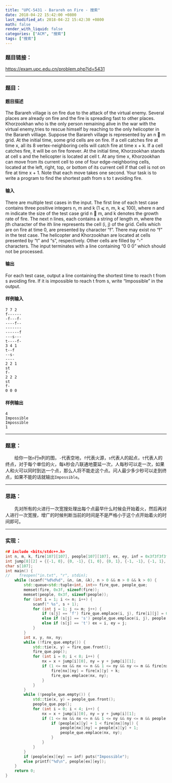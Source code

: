 ```yaml
---
title: "UPC-5431 - Barareh on Fire - 搜索"
date: 2018-04-22 15:42:00 +0800
last_modified_at: 2018-04-22 15:42:30 +0800
math: false
render_with_liquid: false
categories: ["ACM", "搜索"]
tags: ["搜索"]
---
```


### 题目链接：

https://exam.upc.edu.cn/problem.php?id=5431

---
### 题目：

#### 题目描述
The Barareh village is on fire due to the attack of the virtual enemy. Several places are already on fire and the fire is spreading fast to other places. Khorzookhan who is the only person remaining alive in the war with the virtual enemy,tries to rescue himself by reaching to the only helicopter in the Barareh villiage.
Suppose the Barareh village is represented by an n  m grid. At the initial time, some grid cells are on fire. If a cell catches fire at time x, all its 8 vertex-neighboring cells will catch fire at time x + k. If a cell catches fire, it will be on fire forever.
At the initial time, Khorzookhan stands at cell s and the helicopter is located at cell t. At any time x, Khorzookhan can move from its current cell to one of four edge-neighboring cells, located at the left, right, top, or bottom of its current cell if that cell is not on fire at time x + 1. Note that each move takes one second.
Your task is to write a program to find the shortest path from s to t avoiding fire.
#### 输入
There are multiple test cases in the input. The first line of each test case contains three positive integers n, m and k (1 ⩽ n, m, k ⩽ 100), where n and m indicate the size of the test case grid n  m, and k denotes the growth rate of fire. The next n lines, each contains a string of length m, where the jth character of the ith line represents the cell (i, j) of the grid. Cells which are on fire at time 0, are presented by character “f”. There may exist no “f” in the test case. 
The helicopter and Khorzookhan are located at cells presented by “t” and “s”, respectively. Other cells are filled by “-” characters. The input terminates with a line containing “0 0 0” which should not be processed.
#### 输出
For each test case, output a line containing the shortest time to reach t from s avoiding fire. If it is impossible to reach t from s, write “Impossible” in the output.
#### 样例输入
```
7 7 2
f------
-f---f-
----f--
-------
------f
---s---
t----f-
3 4 1
t--f
--s-
----
2 2 1
st
f-
2 2 2
st
f-
0 0 0
```
#### 样例输出
```
4
Impossible
Impossible
1
```

---
### 题意：

&emsp;&emsp;给你一张`n`行`m`列的图，`-`代表空地，`f`代表火源，`s`代表人的起点，`t`代表人的终点，对于每个单位的火，每`k`秒会八联通地蔓延一次，人每秒可以走一次，如果人和火可以同时到达一个点，那么人将不能走这个点。问人最少多少秒可以走到终点，如果不能的话就输出`Impossible`。

---
### 思路：

&emsp;&emsp;先对所有的火进行一次宽搜处理出每个点最早什么时候会开始着火，然后再对人进行一次宽搜，增广的时候判断当前的时间是不是严格小于这个点开始着火的时间即可。

---
### 实现：

```cpp
## include <bits/stdc++.h>
int n, m, k, fire[107][107], people[107][107], ex, ey, inf = 0x3f3f3f3f;
int jump[8][2] = {{-1, 0}, {0, -1}, {1, 0}, {0, 1}, {-1, -1}, {-1, 1}, {1, -1}, {1, 1}};
char s[107];
int main() {
//    freopen("in.txt", "r", stdin);
    while (scanf("%d%d%d", &n, &m, &k), n > 0 && m > 0 && k > 0) {
        std::queue<std::tuple<int, int>> fire_que, people_que;
        memset(fire, 0x3f, sizeof(fire));
        memset(people, 0x3f, sizeof(people));
        for (int i = 1; i <= n; i++) {
            scanf(" %s", s + 1);
            for (int j = 1; j <= m; j++) {
                if (s[j] == 'f') fire_que.emplace(i, j), fire[i][j] = 0;
                else if (s[j] == 's') people_que.emplace(i, j), people[i][j] = 0;
                else if (s[j] == 't') ex = i, ey = j;
            }
        }
        int x, y, nx, ny;
        while (!fire_que.empty()) {
            std::tie(x, y) = fire_que.front();
            fire_que.pop();
            for (int i = 0; i < 8; i++) {
                nx = x + jump[i][0], ny = y + jump[i][1];
                if (1 <= nx && nx <= n && 1 <= ny && ny <= m && fire[nx][ny] == inf) {
                    fire[nx][ny] = fire[x][y] + k;
                    fire_que.emplace(nx, ny);
                }
            }
        }
        while (!people_que.empty()) {
            std::tie(x, y) = people_que.front();
            people_que.pop();
            for (int i = 0; i < 4; i++) {
                nx = x + jump[i][0], ny = y + jump[i][1];
                if (1 <= nx && nx <= n && 1 <= ny && ny <= m && people[nx][ny] == inf) {
                    if (people[x][y] + 1 < fire[nx][ny]) {
                        people[nx][ny] = people[x][y] + 1;
                        people_que.emplace(nx, ny);
                    }
                }
            }
        }
        if (people[ex][ey] == inf) puts("Impossible");
        else printf("%d\n", people[ex][ey]);
    }
    return 0;
}
```